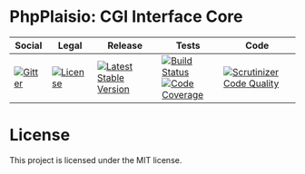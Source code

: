 # PhpPlaisio: CGI Interface Core

<table>
<thead>
<tr>
<th>Social</th>
<th>Legal</th>
<th>Release</th>
<th>Tests</th>
<th>Code</th>
</tr>
</thead>
<tbody>
<tr>
<td>
<a href="https://gitter.im/PhpPlaisio/PhpPlaisio"><img src="https://badges.gitter.im/PhpPlaisio/PhpPlaisio.svg" alt="Gitter"/></a>
</td>
<td>
<a href="https://packagist.org/packages/plaisio/cgi-core"><img src="https://poser.pugx.org/plaisio/cgi-core/license" alt="License"/></a>
</td>
<td>
<a href="https://packagist.org/packages/plaisio/cgi-core"><img src="https://poser.pugx.org/plaisio/cgi-core/v/stable" alt="Latest Stable Version"/></a>
</td>
<td>
<a href="https://travis-ci.org/PhpPlaisio/cgi-core"><img src="https://travis-ci.org/PhpPlaisio/cgi-core.svg?branch=master" alt="Build Status"/></a><br/>
<a href="https://scrutinizer-ci.com/g/PhpPlaisio/cgi-core/?branch=master"><img src="https://scrutinizer-ci.com/g/PhpPlaisio/cgi-core/badges/coverage.png?b=master" alt="Code Coverage"/></a>
</td>
<td>
<a href="https://scrutinizer-ci.com/g/PhpPlaisio/cgi-core/?branch=master"><img src="https://scrutinizer-ci.com/g/PhpPlaisio/cgi-core/badges/quality-score.png?b=master" alt="Scrutinizer Code Quality"/></a>
</td>
</tr>
</tbody>
</table>     

# License

This project is licensed under the MIT license.
